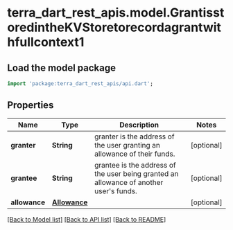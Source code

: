 # terra_dart_rest_apis.model.GrantisstoredintheKVStoretorecordagrantwithfullcontext1

## Load the model package
```dart
import 'package:terra_dart_rest_apis/api.dart';
```

## Properties
Name | Type | Description | Notes
------------ | ------------- | ------------- | -------------
**granter** | **String** | granter is the address of the user granting an allowance of their funds. | [optional] 
**grantee** | **String** | grantee is the address of the user being granted an allowance of another user's funds. | [optional] 
**allowance** | [**Allowance**](Allowance.md) |  | [optional] 

[[Back to Model list]](../README.md#documentation-for-models) [[Back to API list]](../README.md#documentation-for-api-endpoints) [[Back to README]](../README.md)


